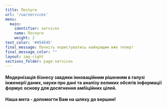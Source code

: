 ```yaml
---
title: Послуги
url: '/ua/services'
menu:
  main:
    identifier: services
    name: Послуги
    weight: 2
text_color: '#454545'
final_message: Почніть користуватись найкращим вже тепер!
final_message_color: ""
layout: img-right
sections_folder: page-services
---
```

#### Модернізація бізнесу завдяки інноваційним рішенням в галузі інженерії даних, науки про дані та аналізу великих обсягів інформації формує основу для досягнення амбіційних цілей.
#### Наша мета - допомогти Вам на шляху до вершин!